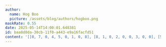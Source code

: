 ```yaml
---
author:
  name: Hog Boo
  picture: /assets/blog/authors/hogboo.png
maskRate: 0.55
date: 2025-05-14T14:00:01.648381
id: baa8d8da-30cb-11f0-a443-e9a16facfd51
content: '[[0, 7, 0, 4, 5, 0, 1, 0, 8], [8, 1, 0, 2, 0, 0, 3, 0, 0], [5, 0, 3, 0, 0, 1, 9, 2, 0], [0, 0, 8, 5, 0, 0, 0, 7, 0], [0, 0, 0, 0, 0, 0, 0, 0, 2], [0, 0, 7, 8, 6, 0, 4, 9, 1], [0, 8, 0, 0, 3, 6, 2, 5, 0], [1, 0, 0, 0, 4, 5, 8, 3, 0], [0, 0, 0, 0, 0, 8, 0, 1, 4]]'
---
```

